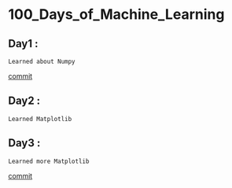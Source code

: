 # 100_Days_of_Machine_Learning
## Day1 : 
    Learned about Numpy
[commit](https://github.com/GopiMindgloer/Machine_Learning/blob/master/Numpy.ipynb)  
## Day2 :
    Learned Matplotlib
## Day3 :
    Learned more Matplotlib
[commit](https://github.com/GopiMindgloer/Machine_Learning/blob/master/Matplotlib.ipynb)
